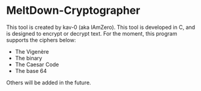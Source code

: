 # MeltDown-Cryptographer
This tool is created by kav-0 (aka IAmZero). 
This tool is developed in C, and is designed to encrypt or decrypt text. 
For the moment, this program supports the ciphers below:
- The Vigenère
- The binary
- The Caesar Code
- The base 64 

Others will be added in the future.
